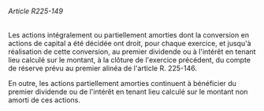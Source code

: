 ###### Article R225-149

Les actions intégralement ou partiellement amorties dont la conversion en actions de capital a été décidée ont droit, pour chaque exercice, et jusqu'à réalisation de cette conversion, au premier dividende ou à l'intérêt en tenant lieu calculé sur le montant, à la clôture de l'exercice précédent, du compte de réserve prévu au premier alinéa de l'article R. 225-146.

En outre, les actions partiellement amorties continuent à bénéficier du premier dividende ou de l'intérêt en tenant lieu calculé sur le montant non amorti de ces actions.

